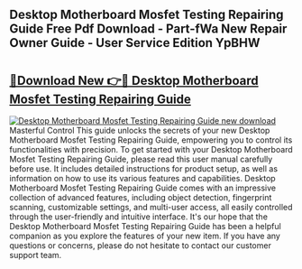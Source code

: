 ## Desktop Motherboard Mosfet Testing Repairing Guide Free Pdf Download - Part-fWa New Repair Owner Guide - User Service Edition YpBHW

# <h2><a href="http://bc63110.oget.top/?id=Desktop+Motherboard+Mosfet+Testing+Repairing+Guide">🔗Download New 👉🔴 Desktop Motherboard Mosfet Testing Repairing Guide</a></h2>

[![Desktop Motherboard Mosfet Testing Repairing Guide new download](https://i.imgur.com/5g1atiW.png)](http://bc63110.oget.top/?id=Desktop+Motherboard+Mosfet+Testing+Repairing+Guide)
Masterful Control This guide unlocks the secrets of your new Desktop Motherboard Mosfet Testing Repairing Guide, empowering you to control its functionalities with precision. To get started with your Desktop Motherboard Mosfet Testing Repairing Guide, please read this user manual carefully before use. It includes detailed instructions for product setup, as well as information on how to use its various features and capabilities. Desktop Motherboard Mosfet Testing Repairing Guide comes with an impressive collection of advanced features, including object detection, fingerprint scanning, customizable settings, and multi-user access, all easily controlled through the user-friendly and intuitive interface. It's our hope that the Desktop Motherboard Mosfet Testing Repairing Guide has been a helpful companion as you explore the features of your new item. If you have any questions or concerns, please do not hesitate to contact our customer support team.
